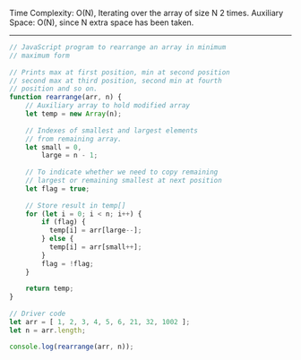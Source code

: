 Time Complexity: O(N), Iterating over the array of size N 2 times.
Auxiliary Space: O(N), since N extra space has been taken.

-----------------------------------

```js
// JavaScript program to rearrange an array in minimum
// maximum form
  
// Prints max at first position, min at second position
// second max at third position, second min at fourth
// position and so on.
function rearrange(arr, n) {
    // Auxiliary array to hold modified array
    let temp = new Array(n);
  
    // Indexes of smallest and largest elements
    // from remaining array.
    let small = 0, 
        large = n - 1;
  
    // To indicate whether we need to copy remaining
    // largest or remaining smallest at next position
    let flag = true;
  
    // Store result in temp[]
    for (let i = 0; i < n; i++) {
        if (flag) {
          temp[i] = arr[large--];
        } else {
          temp[i] = arr[small++];
        }
        flag = !flag;
    }
  
    return temp;
}
  
// Driver code
let arr = [ 1, 2, 3, 4, 5, 6, 21, 32, 1002 ];
let n = arr.length;

console.log(rearrange(arr, n));

```